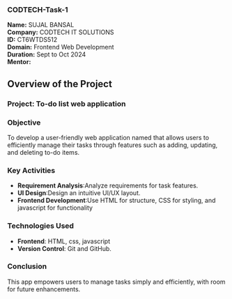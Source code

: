 ### CODTECH-Task-1
 **Name:** SUJAL BANSAL  
 **Company:** CODTECH IT SOLUTIONS  
 **ID:** CT6WTDS512  
 **Domain:** Frontend Web Development  
 **Duration:** Sept to Oct 2024  
 **Mentor:**


## Overview of the Project

### Project: To-do list web application

### Objective
To develop a user-friendly web application named that allows users to efficiently manage their tasks through features such as adding, updating, and deleting to-do items.


### Key Activities
- **Requirement Analysis**:Analyze requirements for task features.
- **UI Design**:Design an intuitive UI/UX layout.
- **Frontend Development**:Use HTML for structure, CSS for styling, and javascript for functionality

### Technologies Used
- **Frontend**: HTML, css, javascript
- **Version Control**: Git and GitHub.

### Conclusion
This app empowers users to manage tasks simply and efficiently, with room for future enhancements.
